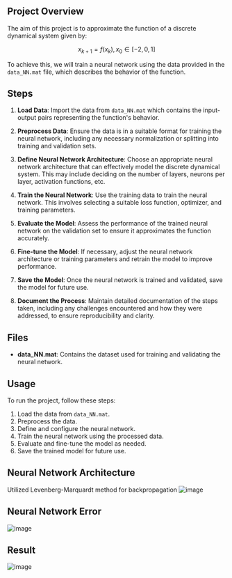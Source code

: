 ## Project Overview

The aim of this project is to approximate the function of a discrete dynamical system given by:

$$ x_{k+1} = f(x_k), \, x_0 \in [-2, 0, 1] $$

To achieve this, we will train a neural network using the data provided in the `data_NN.mat` file, which describes the behavior of the function.

## Steps

1. **Load Data**: Import the data from `data_NN.mat` which contains the input-output pairs representing the function's behavior.

2. **Preprocess Data**: Ensure the data is in a suitable format for training the neural network, including any necessary normalization or splitting into training and validation sets.

3. **Define Neural Network Architecture**: Choose an appropriate neural network architecture that can effectively model the discrete dynamical system. This may include deciding on the number of layers, neurons per layer, activation functions, etc.

4. **Train the Neural Network**: Use the training data to train the neural network. This involves selecting a suitable loss function, optimizer, and training parameters.

5. **Evaluate the Model**: Assess the performance of the trained neural network on the validation set to ensure it approximates the function accurately.

6. **Fine-tune the Model**: If necessary, adjust the neural network architecture or training parameters and retrain the model to improve performance.

7. **Save the Model**: Once the neural network is trained and validated, save the model for future use.

8. **Document the Process**: Maintain detailed documentation of the steps taken, including any challenges encountered and how they were addressed, to ensure reproducibility and clarity.

## Files

- **data_NN.mat**: Contains the dataset used for training and validating the neural network.

## Usage

To run the project, follow these steps:

1. Load the data from `data_NN.mat`.
2. Preprocess the data.
3. Define and configure the neural network.
4. Train the neural network using the processed data.
5. Evaluate and fine-tune the model as needed.
6. Save the trained model for future use.

## Neural Network Architecture
Utilized Levenberg-Marquardt method for backpropagation
![image](https://github.com/alexkalergis/Artificial-Neural-Network-approximates-unknown-function/assets/105602973/8b9770e5-157a-4d88-b1fd-50ec24f23472)


## Neural Network Error
![image](https://github.com/alexkalergis/Artificial-Neural-Network-approximates-unknown-function/assets/105602973/bc5d2a50-f8d4-47e3-ac7f-ba8618c376c8)


## Result
![image](https://github.com/alexkalergis/Artificial-Neural-Network-approximates-unknown-function/assets/105602973/c03971c1-9e6c-414f-985c-36d5919b6946)
